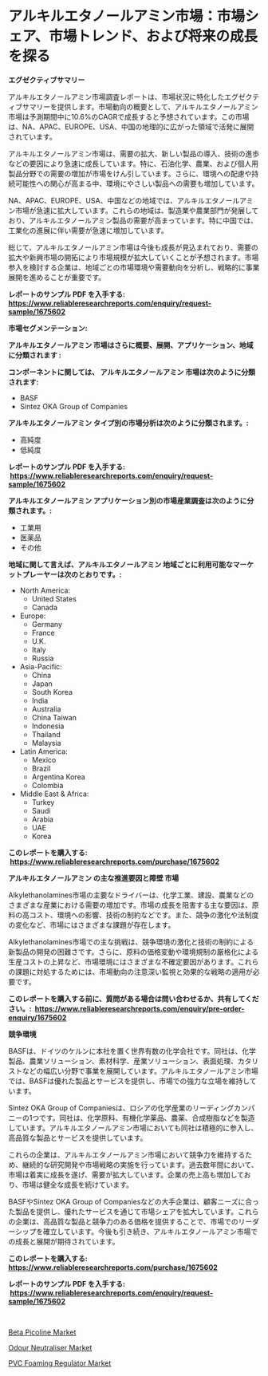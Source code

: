 <p><h1>アルキルエタノールアミン市場：市場シェア、市場トレンド、および将来の成長を探る</h1></p><p><strong>エグゼクティブサマリー</strong></p>
<p><p>アルキルエタノールアミン市場調査レポートは、市場状況に特化したエグゼクティブサマリーを提供します。市場動向の概要として、アルキルエタノールアミン市場は予測期間中に10.6%のCAGRで成長すると予想されています。この市場は、NA、APAC、EUROPE、USA、中国の地理的に広がった領域で活発に展開されています。</p><p>アルキルエタノールアミン市場は、需要の拡大、新しい製品の導入、技術の進歩などの要因により急速に成長しています。特に、石油化学、農業、および個人用製品分野での需要の増加が市場をけん引しています。さらに、環境への配慮や持続可能性への関心が高まる中、環境にやさしい製品への需要も増加しています。</p><p>NA、APAC、EUROPE、USA、中国などの地域では、アルキルエタノールアミン市場が急速に拡大しています。これらの地域は、製造業や農業部門が発展しており、アルキルエタノールアミン製品の需要が高まっています。特に中国では、工業化の進展に伴い需要が急速に増加しています。</p><p>総じて、アルキルエタノールアミン市場は今後も成長が見込まれており、需要の拡大や新興市場の開拓により市場規模が拡大していくことが予想されます。市場参入を検討する企業は、地域ごとの市場環境や需要動向を分析し、戦略的に事業展開を進めることが重要です。</p></p>
<p><strong>レポートのサンプル PDF を入手する: <a href="https://www.reliableresearchreports.com/enquiry/request-sample/1675602">https://www.reliableresearchreports.com/enquiry/request-sample/1675602</a></strong></p>
<p><strong>市場セグメンテーション:</strong></p>
<p><strong> アルキルエタノールアミン 市場はさらに概要、展開、アプリケーション、地域に分類されます :</strong></p>
<p><strong>コンポーネントに関しては、 アルキルエタノールアミン 市場は次のように分類されます: &nbsp;</strong></p>
<p><ul><li>BASF</li><li>Sintez OKA Group of Companies</li></ul></p>
<p><strong> アルキルエタノールアミン タイプ別の市場分析は次のように分類されます。:</strong></p>
<p><ul><li>高純度</li><li>低純度</li></ul></p>
<p><strong>レポートのサンプル PDF を入手する: &nbsp;<a href="https://www.reliableresearchreports.com/enquiry/request-sample/1675602">https://www.reliableresearchreports.com/enquiry/request-sample/1675602</a></strong></p>
<p><strong> アルキルエタノールアミン アプリケーション別の市場産業調査は次のように分類されます。:</strong></p>
<p><ul><li>工業用</li><li>医薬品</li><li>その他</li></ul></p>
<p><strong>地域に関して言えば、アルキルエタノールアミン 地域ごとに利用可能なマーケットプレーヤーは次のとおりです。:</strong></p>
<p><ul>
    <li>
        North America:
        <ul>
            <li>United States</li>
            <li>Canada</li>
        </ul>
    </li>
    <li>
        Europe:
        <ul>
            <li>Germany</li>
            <li>France</li>
            <li>U.K.</li>
            <li>Italy</li>
            <li>Russia</li>
        </ul>
    </li>
    <li>
        Asia-Pacific:
        <ul>
            <li>China</li>
            <li>Japan</li>
            <li>South Korea</li>
            <li>India</li>
            <li>Australia</li>
            <li>China Taiwan</li>
            <li>Indonesia</li>
            <li>Thailand</li>
            <li>Malaysia</li>
        </ul>
    </li>
    <li>
        Latin America:
        <ul>
            <li>Mexico</li>
            <li>Brazil</li>
            <li>Argentina Korea</li>
            <li>Colombia</li>
        </ul>
    </li>
    <li>
        Middle East & Africa:
        <ul>
            <li>Turkey</li>
            <li>Saudi</li>
            <li>Arabia</li>
            <li>UAE</li>
            <li>Korea</li>
        </ul>
    </li>
    </ul></p>
<p><strong>このレポートを購入する: &nbsp;<a href="https://www.reliableresearchreports.com/purchase/1675602">https://www.reliableresearchreports.com/purchase/1675602</a></strong></p>
<p><strong>アルキルエタノールアミン の主な推進要因と障壁 市場</strong></p>
<p><p>Alkylethanolamines市場の主要なドライバーは、化学工業、建設、農業などのさまざまな産業における需要の増加です。市場の成長を阻害する主な要因は、原料の高コスト、環境への影響、技術の制約などです。また、競争の激化や法制度の変化など、市場にはさまざまな課題が存在します。</p><p>Alkylethanolamines市場での主な挑戦は、競争環境の激化と技術の制約による新製品の開発の困難さです。さらに、原料の価格変動や環境規制の厳格化による生産コストの上昇など、市場環境にはさまざまな不確定要因があります。これらの課題に対処するためには、市場動向の注意深い監視と効果的な戦略の適用が必要です。</p></p>
<p><strong>このレポートを購入する前に、質問がある場合は問い合わせるか、共有してください。:&nbsp; <a href="https://www.reliableresearchreports.com/enquiry/pre-order-enquiry/1675602">https://www.reliableresearchreports.com/enquiry/pre-order-enquiry/1675602</a></strong></p>
<p><strong>競争環境</strong></p>
<p><p>BASFは、ドイツのケルンに本社を置く世界有数の化学会社です。同社は、化学製品、農業ソリューション、素材科学、産業ソリューション、表面処理、カタリストなどの幅広い分野で事業を展開しています。アルキルエタノールアミン市場では、BASFは優れた製品とサービスを提供し、市場での強力な立場を維持しています。</p><p>Sintez OKA Group of Companiesは、ロシアの化学産業のリーディングカンパニーの1つです。同社は、化学原料、有機化学薬品、農薬、合成樹脂などを製造しています。アルキルエタノールアミン市場においても同社は積極的に参入し、高品質な製品とサービスを提供しています。</p><p>これらの企業は、アルキルエタノールアミン市場において競争力を維持するため、継続的な研究開発や市場戦略の実施を行っています。過去数年間において、市場は着実に成長を遂げ、需要が拡大しています。企業の売上高も増加しており、市場は健全な成長を続けています。</p><p>BASFやSintez OKA Group of Companiesなどの大手企業は、顧客ニーズに合った製品を提供し、優れたサービスを通じて市場シェアを拡大しています。これらの企業は、高品質な製品と競争力のある価格を提供することで、市場でのリーダーシップを確立しています。今後も引き続き、アルキルエタノールアミン市場での成長と展開が期待されています。</p></p>
<p><strong>このレポートを購入する: &nbsp; <a href="https://www.reliableresearchreports.com/purchase/1675602">https://www.reliableresearchreports.com/purchase/1675602</a></strong></p>
<p><strong>レポートのサンプル PDF を入手する: &nbsp;<a href="https://www.reliableresearchreports.com/enquiry/request-sample/1675602">https://www.reliableresearchreports.com/enquiry/request-sample/1675602</a></strong><strong></strong></p>
<p>&nbsp;</p>
<p><p><a href="https://github.com/arionmp/Market-Research-Report-List-2/blob/main/beta-picoline-market.md">Beta Picoline Market</a></p><p><a href="https://github.com/luckyshygirl/Market-Research-Report-List-3/blob/main/odour-neutraliser-market.md">Odour Neutraliser Market</a></p><p><a href="https://github.com/markusgodoy/Market-Research-Report-List-2/blob/main/pvc-foaming-regulator-market.md">PVC Foaming Regulator Market</a></p></p>